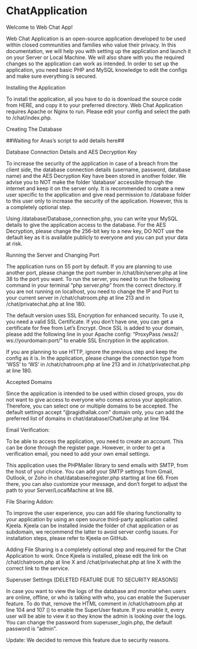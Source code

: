 # ChatApplication

Welcome to Web Chat App! 

Web Chat Application is an open-source application developed to be used within closed communities and families who value their privacy. In this documentation, we will help you with setting up the application and launch it on your Server or Local Machine. We will also share with you the required changes so the application can work as intended. In order to set up the application, you need basic PHP and MySQL knowledge to edit the configs and make sure everything is secured. 

Installing the Application

To install the application, all you have to do is download the source code from HERE, and copy it to your preferred directory. Web Chat Application requires Apache or Nginx to run. Please edit your config and select the path to /chat/index.php. 

Creating The Database

##Waiting for Anas’s script to add details here##

Database Connection Details and AES Decryption Key

To increase the security of the application in case of a breach from the client side, the database connection details (username, password, database name) and the AES Decryption Key have been stored in another folder. We advise you to NOT make the folder ‘database’ accessible through the internet and keep it on the server only.  It is recommended to create a new user specific to the application and give read permission to /database folder to this user only to increase the security of the application. However, this is a completely optional step. 

Using /database/Database_connection.php, you can write your MySQL details to give the application access to the database. For the AES Decryption, please change the 256-bit key to a new key, DO NOT use the default key as it is available publicly to everyone and you can put your data at risk.

Running the Server and Changing Port

The application runs on 55 port by default. If you are planning to use another port, please change the port number in /chat/bin/server.php at line 38 to the port you want. To run the server, you need to run the following command in your terminal “php server.php” from the correct directory. If you are not running on localhost, you need to change the IP and Port to your current server in /chat/chatroom.php at line 213 and in /chat/privatechat.php at line 180.

The default version uses SSL Encryption for enhanced security. To use it, you need a valid SSL Certificate. If you don’t have one, you can get a certificate for free from Let’s Encrypt. Once SSL is added to your domain, please add the following line in your Apache config: “ProxyPass /wss2/ ws://yourdomain:port/” to enable SSL Encryption in the application.

If you are planning to use HTTP, ignore the previous step and keep the config as it is. In the application, please change the connection type from ‘WSS’ to ‘WS’ in /chat/chatroom.php at line 213 and in /chat/privatechat.php at line 180.


Accepted Domains

Since the application is intended to be used within closed groups, you do not want to give access to everyone who comes across your application. Therefore, you can select one or multiple domains to be accepted. The default settings accept “@ragidhallak.com” domain only, you can add the preferred list of domains in chat/database/ChatUser.php at line 194. 

Email Verification: 

To be able to access the application, you need to create an account. This can be done through the register page. However, in order to get a verification email, you need to add your own email settings. 

This application uses the PHPMailer library to send emails with SMTP, from the host of your choice. You can add your SMTP settings from Gmail, Outlook, or Zoho in chat/database/register.php starting at line 66. From there, you can also customize your message, and don’t forget to adjust the path to your Server/LocalMachine at line 88.

File Sharing Addon:

To improve the user experience, you can add file sharing functionality to your application by using an open source third-party application called Kjeela. Kjeela can be installed inside the folder of chat application or as subdomain, we recommend the latter to avoid server config issues. For installation steps, please refer to Kjeela on GitHub. 

Adding File Sharing is a completely optional step and required for the Chat Application to work. Once Kjeela is installed, please edit the link on /chat/chatroom.php at line X and /chat/privatechat.php at line X with the correct link to the service. 




Superuser Settings [DELETED FEATURE DUE TO SECURITY REASONS]

In case you want to view the logs of the database and monitor when users are online, offline, or who is talking with who, you can enable the Superuser feature. To do that, remove the HTML comment in /chat/chatroom.php at line 104 and 107 (<!-- and -->) to enable the SuperUser feature. If you enable it, every user will be able to view it so they know the admin is looking over the logs. You can change the password from superuser_login.php, the default password is “admin”. 

Update: We decided to remove this feature due to security reasons. 
